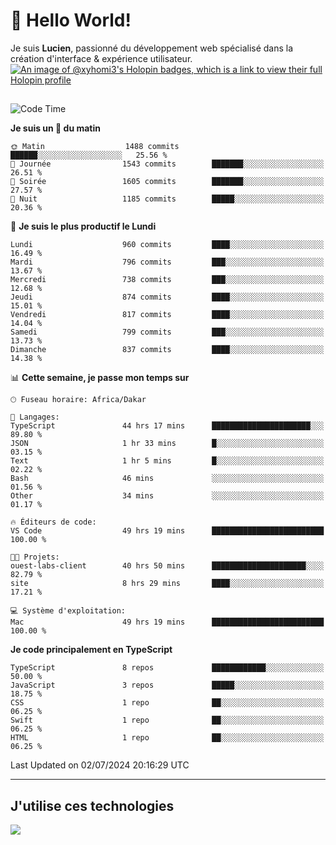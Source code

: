 # 👋 Hello World!

Je suis **Lucien**, passionné du développement web spécialisé dans la création d'interface & expérience utilisateur.
[![An image of @xyhomi3's Holopin badges, which is a link to view their full Holopin profile](https://holopin.me/xyhomi3)](https://holopin.io/@xyhomi3)

##

<!--START_SECTION:waka-->
![Code Time](http://img.shields.io/badge/Code%20Time-1%2C499%20hrs%205%20mins-blue)

**Je suis un 🐤 du matin** 

```text
🌞 Matin                  1488 commits        ██████░░░░░░░░░░░░░░░░░░░   25.56 % 
🌆 Journée                1543 commits        ███████░░░░░░░░░░░░░░░░░░   26.51 % 
🌃 Soirée                 1605 commits        ███████░░░░░░░░░░░░░░░░░░   27.57 % 
🌙 Nuit                   1185 commits        █████░░░░░░░░░░░░░░░░░░░░   20.36 % 
```
📅 **Je suis le plus productif le Lundi** 

```text
Lundi                    960 commits         ████░░░░░░░░░░░░░░░░░░░░░   16.49 % 
Mardi                    796 commits         ███░░░░░░░░░░░░░░░░░░░░░░   13.67 % 
Mercredi                 738 commits         ███░░░░░░░░░░░░░░░░░░░░░░   12.68 % 
Jeudi                    874 commits         ████░░░░░░░░░░░░░░░░░░░░░   15.01 % 
Vendredi                 817 commits         ████░░░░░░░░░░░░░░░░░░░░░   14.04 % 
Samedi                   799 commits         ███░░░░░░░░░░░░░░░░░░░░░░   13.73 % 
Dimanche                 837 commits         ████░░░░░░░░░░░░░░░░░░░░░   14.38 % 
```


📊 **Cette semaine, je passe mon temps sur** 

```text
🕑︎ Fuseau horaire: Africa/Dakar

💬 Langages: 
TypeScript               44 hrs 17 mins      ██████████████████████░░░   89.80 % 
JSON                     1 hr 33 mins        █░░░░░░░░░░░░░░░░░░░░░░░░   03.15 % 
Text                     1 hr 5 mins         █░░░░░░░░░░░░░░░░░░░░░░░░   02.22 % 
Bash                     46 mins             ░░░░░░░░░░░░░░░░░░░░░░░░░   01.56 % 
Other                    34 mins             ░░░░░░░░░░░░░░░░░░░░░░░░░   01.17 % 

🔥 Éditeurs de code: 
VS Code                  49 hrs 19 mins      █████████████████████████   100.00 % 

🐱‍💻 Projets: 
ouest-labs-client        40 hrs 50 mins      █████████████████████░░░░   82.79 % 
site                     8 hrs 29 mins       ████░░░░░░░░░░░░░░░░░░░░░   17.21 % 

💻 Système d'exploitation: 
Mac                      49 hrs 19 mins      █████████████████████████   100.00 % 
```

**Je code principalement en TypeScript** 

```text
TypeScript               8 repos             ████████████░░░░░░░░░░░░░   50.00 % 
JavaScript               3 repos             █████░░░░░░░░░░░░░░░░░░░░   18.75 % 
CSS                      1 repo              ██░░░░░░░░░░░░░░░░░░░░░░░   06.25 % 
Swift                    1 repo              ██░░░░░░░░░░░░░░░░░░░░░░░   06.25 % 
HTML                     1 repo              ██░░░░░░░░░░░░░░░░░░░░░░░   06.25 % 
```




 Last Updated on 02/07/2024 20:16:29 UTC
<!--END_SECTION:waka-->
---

## J'utilise ces technologies

<p align="left">
  <a href="https://skillicons.dev">
    <img src="https://skillicons.dev/icons?i=ts,js,md,scss,tailwind,react,docker,express,astro,vite,nextjs,vercel,figma,ableton" />
  </a>
</p>

